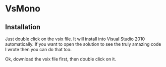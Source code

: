 VsMono
======

Installation
------------

Just double click on the vsix file. It will install into Visual Studio 2010 automatically. If you want to open the solution to see the truly amazing code I wrote then you can do that too.

Ok, download the vsix file first, then double click on it.

